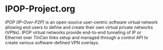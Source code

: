 # IPOP-Project.org

*IPOP (IP-Over-P2P)* is an open-source user-centric software virtual network allowing end users to define and create their own virtual private networks (VPNs). IPOP virtual networks provide end-to-end tunneling of IP or Ethernet over *TinCan* links setup and managed through a control API to create various software-defined VPN overlays.